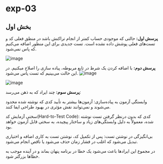 # exp-03
## بخش اول

**پرسش اول:** حالتی که موجودی حساب کمتر از انجام تراکنش باشد در منطق فعلی کد و تست‌های فعلی پوشش داده نشده است. تست جدیدی برای این منظور اضافه می‌کنیم که پاس نمی‌شود.


  ![image](https://github.com/user-attachments/assets/8c5fc4aa-7c33-4cfc-810e-e7ec90c63738)

**پرسش دوم:** با اضافه کردن یک شرط در تابع مربوطه، پیاده سازی را اصلاح میکنیم. در این حالت می‌بینیم که تست پاس می‌شود.
![image](https://github.com/user-attachments/assets/19c88759-1f56-4f8e-be0e-b87799b29407)

![image](https://github.com/user-attachments/assets/8b2f16a1-bf19-4760-bb3f-7bf64e71269f)

**پرسش سوم:**
چند ایراد که به ذهن می‌رسد:

وابستگی آزمون به پیاده‌سازی:
آزمون‌ها بیشتر به تأیید کدی که نوشته شده محدود می‌شوند و نمی‌توانند نقش مؤثری در بهبود طراحی ایفا کنند.

سختی آزمایش کد(Hard-to-Test Code):
کدی که بدون درنظر گرفتن تست نوشته شده، معمولاً به دلیل وابستگی‌های زیاد و ساختار پیچیده، به سختی قابل آزمون خواهد بود.

بی‌انگیزگی در نوشتن تست:
پس از تکمیل کد، نوشتن تست به کاری اضافه و اختیاری تبدیل می‌شود که اغلب در فشار زمان حذف می‌شود یا ناقص انجام می‌شود.

در مجموع این ایرادها باعث می‌شود یک خطا در برنامه پنهان بماند و در آینده موجب به خطاها بزرگتر شود.

